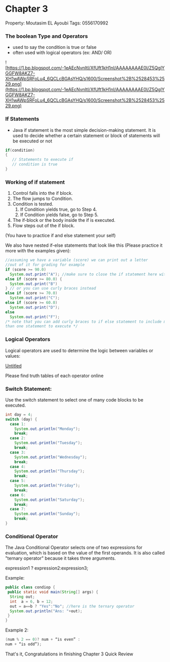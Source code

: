 # Chapter 3

Property: Moutasim EL Ayoubi
Tags: 0556170992

### **The boolean Type and Operators**

- used to say the condition is true or false
- often used with logical operators (ex: AND/ OR)

![https://1.bp.blogspot.com/-1eAEcNvnItI/XfUft1kH1nI/AAAAAAAAE0I/Z5QglYGGFW8AKZ7-XH1wAWpSRFoLu4_6QCLcBGAsYHQ/s1600/Screenshot%2B%2528453%2529.png](https://1.bp.blogspot.com/-1eAEcNvnItI/XfUft1kH1nI/AAAAAAAAE0I/Z5QglYGGFW8AKZ7-XH1wAWpSRFoLu4_6QCLcBGAsYHQ/s1600/Screenshot%2B%2528453%2529.png)

### **If Statements**

- Java if statement is the most simple decision-making statement. It is used to decide whether a certain statement or block of statements will be executed or not

```java
if(condition) 
{
   // Statements to execute if
   // condition is true
}
```

### **Working of if statement**

1. Control falls into the if block.
2. The flow jumps to Condition.
3. Condition is tested.
    1. If Condition yields true, go to Step 4.
    2. If Condition yields false, go to Step 5.
4. The if-block or the body inside the if is executed.
5. Flow steps out of the if block.

(You have to practice if and else statement your self)

We also have nested if-else statements that look like this (Please practice it more with the examples given):

```java
//assuming we have a variable (score) we can print out a letter 
//out of it for grading for example
if (score >= 90.0)
  System.out.print("A"); //make sure to close the if statement here with (;)
else if (score >= 80.0) {
  System.out.print("B")
} // or you can use curly braces instead
else if (score >= 70.0)
  System.out.print("C");
else if (score >= 60.0)
  System.out.print("D");
else
  System.out.print("F");
/* note that you can add curly braces to if else statement to include more
than one statement to execute */
```

### **Logical Operators**

Logical operators are used to determine the logic between variables or values:

[Untitled](https://www.notion.so/3096e0c14cb74bfb87cdcff73f60d6cf)

Please find truth tables of each operator online

### **Switch Statement:**

Use the switch statement to select one of many code blocks to be executed.

```java
int day = 4;
switch (day) {
  case 1:
    System.out.println("Monday");
    break;
  case 2:
    System.out.println("Tuesday");
    break;
  case 3:
    System.out.println("Wednesday");
    break;
  case 4:
    System.out.println("Thursday");
    break;
  case 5:
    System.out.println("Friday");
    break;
  case 6:
    System.out.println("Saturday");
    break;
  case 7:
    System.out.println("Sunday");
    break;
}
```

### **Conditional Operator**

The Java Conditional Operator selects one of two expressions for evaluation, which is based on the value of the first operands. It is also called "ternary operator" because it takes three arguments.

expression1 ? expression2:expression3;

Example:

```java
public class condiop {
 public static void main(String[] args) {
  String out;
  int  a = 6, b = 12;
  out = a==b ? "Yes":"No"; //here is the ternary operator
  System.out.println("Ans: "+out);
 }
}
```

Example 2:

```java
(num % 2 == 0)? num + “is even” :
num + “is odd”);
```

That's it, Congratulations in finishing Chapter 3 Quick Review